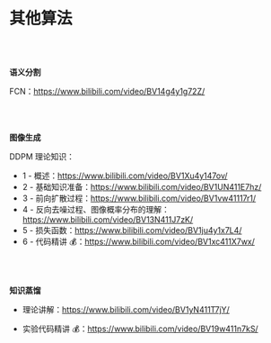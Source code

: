 

#  其他算法 <!-- {docsify-ignore} -->

</br>

</br>

**语义分割**

FCN：https://www.bilibili.com/video/BV14g4y1g72Z/

</br>

</br>

**图像生成**

DDPM 理论知识：

- 1 - 概述：https://www.bilibili.com/video/BV1Xu4y147ov/
- 2 - 基础知识准备：https://www.bilibili.com/video/BV1UN411E7hz/
- 3 - 前向扩散过程：https://www.bilibili.com/video/BV1vw41117r1/
- 4 - 反向去噪过程、图像概率分布的理解：https://www.bilibili.com/video/BV13N411J7zK/
- 5 - 损失函数：https://www.bilibili.com/video/BV1ju4y1x7L4/
- 6 -  代码精讲 💰：https://www.bilibili.com/video/BV1xc411X7wx/

</br>

</br>

**知识蒸馏**

- 理论讲解：https://www.bilibili.com/video/BV1yN411T7jY/

- 实验代码精讲 💰：https://www.bilibili.com/video/BV19w411n7kS/